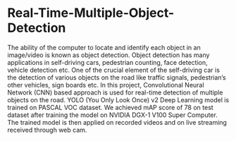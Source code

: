 # Real-Time-Multiple-Object-Detection
The ability of the computer to locate and identify each object in an image/video is known as object detection. Object detection has many applications in self-driving cars, pedestrian counting, face detection, vehicle detection etc. One of the crucial element of the self-driving car is the detection of various objects on the road like traffic signals, pedestrian’s other vehicles, sign boards etc. In this project, Convolutional Neural Network (CNN) based approach is used for real-time detection of multiple objects on the road. YOLO (You Only Look Once) v2 Deep Learning model is trained on PASCAL VOC dataset. We achieved mAP score of 78 on test dataset after training the model on NVIDIA DGX-1 V100 Super Computer. The trained model is then applied on recorded videos and on live streaming received through web cam.
